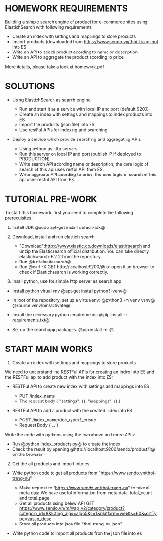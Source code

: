 HOMEWORK REQUIREMENTS
=====================

Building a simple search engine of product for e-commerce
sites using ElastichSearch with following requirements:

- Create an index with settings and mappings to store products
- Import products (downloaded from https://www.sendo.vn/thoi-trang-nu) into ES
- Write an API to seach product acording to name or description
- Write an API to aggregate the product acording to price

More details, please take a look at homework.pdf

SOLUTIONS
=========

- Using ElastichSearch as search engine

  * Run and start it as a service with local IP and port (default 9200)
  * Create an index with settings and mappings to index products into ES
  * Import the products (json file) into ES
  * Use restFul APIs for indexing and searching

- Deploy a service which provide searching and aggregating APIs
  
  * Using python as http servers
  * Run this server on local IP and port
    (publish IP if deployed to PRODUCTION)
  * Write search API acording name or description, the core logic
    of search of this api uses resful API from ES.
  * Write aggreate API acording to price, the core logic of search
    of this api uses resful API from ES.

TUTORIAL PRE-WORK
=================

To start this homework, first you need to complete the following
prerequisites:

1. Install JDK
   @sudo apt-get install default-jdk@

2. Download, install and run elastich search
	* "Download":https://www.elastic.co/downloads/elasticsearch and
	  unzip the Elasticsearch official distribution.
    You can take directly elastichsearch-6.2.2 from the repository.
	* Run @bin/elasticsearch@
	* Run @curl -X GET http://localhost:9200/@ or open it on browser to check if
    Elastichsearch is working correctly.

3. Insall python, use for simple http server as search app
  * Install python virual env
    @apt-get install python3-venv@

  * In root of the repository, set up a virtualenv:
    @python3 -m venv venv@
    @source venv/bin/activate@

  * Install the necessary python requirements:
    @pip install -r requirements.txt@

  * Set up the searchapp packages.
    @pip install -e .@

START MAIN WORKS
================

1. Create an index with settings and mappings to store products

We need to understand the RESTFul APIs for creating an index into ES
and the RESTFul api to add product with the index into ES:

- RESTFul API to create new index with settings and mappings into ES
  * PUT /index_name
  * The request body
    {
      "settings": {},
      "mappings": {}
    }

- RESTFul API to add a product with the created index into ES
  * POST /index_name/doc_type/?_create
  * Request Body
    {
      ...
    }

Write the code with pythons using the two above and more APIs:

- Run @python index_products.py@ to create the index
- Check the result by opening @http://localhost:9200/sendo/product/1@ on
  the browser

2. Get the all products and import into es

- Write python code to get all products from "https://www.sendo.vn/thoi-trang-nu"
  * Make request to "https://www.sendo.vn/thoi-trang-nu" to take all meta data
    We have useful information from meta data: total_count and total_page
  * Get all products using below API
    GET https://www.sendo.vn/m/wap_v2/category/product?category_id=8&listing_algo=algo5&p=1&platform=web&s=60&sortType=vasup_desc
  * Store all products into json file "thoi-trang-nu.json"
  
- Write python code to import all products fron the json file into es
